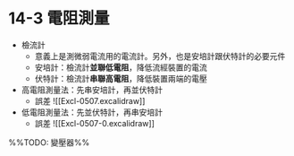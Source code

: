 # 14-3 電阻測量
- 檢流計
	- 意義上是測微弱電流用的電流計。另外，也是安培計跟伏特計的必要元件
	- 安培計：檢流計**並聯低電阻**，降低流經裝置的電流
	- 伏特計：檢流計**串聯高電阻**，降低裝置兩端的電壓
- 高電阻測量法：先串安培計，再並伏特計
	- 誤差 ![[Excl-0507.excalidraw]]
- 低電阻測量法：先並伏特計，再串安培計
	- 誤差 ![[Excl-0507-0.excalidraw]]

%%TODO: 變壓器%%